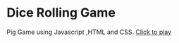 # Dice Rolling Game
Pig Game using Javascript ,HTML and CSS.
[Click to play](https://ds-pig-game.vercel.app/)
